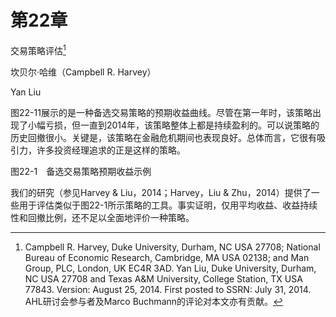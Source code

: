 # 第22章  
交易策略评估[^1]

坎贝尔·哈维（Campbell R. Harvey）

Yan Liu

图22-11展示的是一种备选交易策略的预期收益曲线。尽管在第一年时，该策略出现了小幅亏损，但一直到2014年，该策略整体上都是持续盈利的。可以说策略的历史回撤很小。关键是，该策略在金融危机期间也表现良好。总体而言，它很有吸引力，许多投资经理追求的正是这样的策略。

[](http://popImage?src='../Images/539-1.jpg')

图22-1　备选交易策略预期收益示例

我们的研究（参见Harvey & Liu，2014；Harvey，Liu & Zhu，2014）提供了一些用于评估类似于图22-1所示策略的工具。事实证明，仅用平均收益、收益持续性和回撤比例，还不足以全面地评价一种策略。

[^1]:  Campbell R. Harvey, Duke University, Durham, NC USA 27708; National Bureau of Economic Research, Cambridge, MA USA 02138; and Man Group, PLC, London, UK EC4R 3AD. Yan Liu, Duke University, Durham, NC USA 27708 and Texas A&M University, College Station, TX USA 77843. Version: August 25, 2014. First posted to SSRN: July 31, 2014. AHL研讨会参与者及Marco Buchmann的评论对本文亦有贡献。